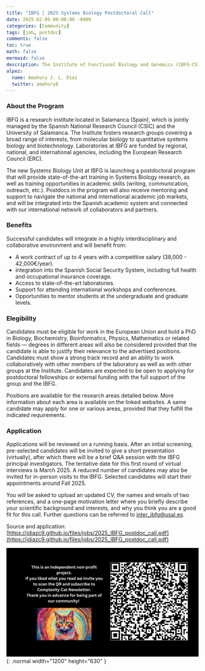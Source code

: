 ```yaml
---
title: "IBFG | 2025 Systems Biology Postdoctoral Call"
date: 2025-02-09 00:00:00 -0400
categories: [Community]
tags: [job, postdoc]
comments: false
toc: true
math: false
mermaid: false
description: The Institute of Functional Biology and Genomics (IBFG-CSIC) is looking for candidates to join the newly created Systems Biology Postdoctoral Program.
alpez:
  name: Amahury J. L. Diaz
  twitter: amahury0
---
```

### About the Program
IBFG is a research institute located in Salamanca (Spain), which is jointly managed by the Spanish National Research Council (CSIC) and the University of Salamanca. The Institute fosters research groups covering a broad range of interests, from molecular biology to quantitative systems biology and biotechnology. Laboratories at IBFG are funded by regional, national, and international agencies, including the European Research Council (ERC).

The new Systems Biology Unit at IBFG is launching a postdoctoral program that will provide state-of-the-art training in Systems Biology research, as well as training opportunities in academic skills (writing, communication, outreach, etc.). Postdocs in the program will also receive mentoring and support to navigate the national and international academic job markets, and will be integrated into the Spanish academic system and connected with our international network of collaborators and partners.

### Benefits
Successful candidates will integrate in a highly interdisciplinary and collaborative environment and will benefit from:
- A work contract of up to 4 years with a competitive salary (38,000 - 42,000€/year).
- Integration into the Spanish Social Security System, including full health and occupational insurance coverage.
- Access to state-of-the-art laboratories.
- Support for attending international workshops and conferences.
- Opportunities to mentor students at the undergraduate and graduate levels.

### Elegibility
Candidates must be eligible for work in the European Union and hold a PhD in Biology, Biochemistry, Bioinformatics, Physics, Mathematics or related fields — degrees in different areas will also be considered provided that the candidate is able to justify their relevance to the advertised positions. Candidates must show a strong track record and an ability to work collaboratively with other members of the laboratory as well as with other groups at the Institute. Candidates are expected to be open to applying for postdoctoral fellowships or external funding with the full support of the group and the IBFG.

Positions are available for the research areas detailed below. More information about each area is available on the linked websites. A same candidate may apply for one or various areas, provided that they fulfill the indicated requirements.

### Application 
Applications will be reviewed on a running basis. After an initial screening, pre-selected candidates will be invited to give a short presentation (virtually), after which there will be a brief Q&A session with the IBFG principal investigators. The tentative date for this first round of virtual interviews is March 2025. A reduced number of candidates may also be invited for in-person visits to the IBFG. Selected candidates will start their appointments around Fall 2025.

You will be asked to upload an updated CV, the names and emails of two references, and a one-page motivation letter where you briefly describe your scientific background and interests, and why you think you are a good fit for this call. Further questions can be referred to inter_ibfg@usal.es.

Source and application: [https://jdiazc9.github.io/files/jobs/2025_IBFG_postdoc_call.pdf](https://jdiazc9.github.io/files/jobs/2025_IBFG_postdoc_call.pdf)

![Desktop View](/assets/img/fix/complexity-cat-newsletter.png){: .normal width="1200" height="630" }
